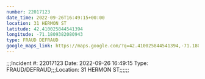 ```yaml
---
number: 22017123
date_time: 2022-09-26T16:49:15+00:00
location: 31 HERMON ST
latitude: 42.410025844541394
longitude: -71.1809382080943
type: FRAUD DEFRAUD
google_maps_link: https://maps.google.com/?q=42.410025844541394,-71.1809382080943
---
```


;;;Incident #: 22017123   Date: 2022-09-26 16:49:15   Type: FRAUD/DEFRAUD;;;Location: 31 HERMON ST;;;;;;
